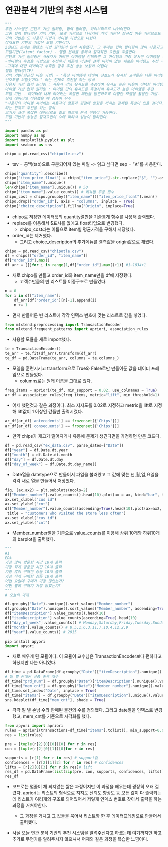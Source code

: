 # 연관분석 기반의 추천 시스템

```python
"""
추천 시스템은 콘텐츠 기반 필터링, 협력 필터링, 하이브리드로 나뉘어진다
그중 협력 필터링은 기억 기반, 모델 기반으로 나눠지며 기억 기반은 최근접 이웃 기반으로도 불린다.
기억 기반은 또 사용자 기반과 아이템 기반으로 나뉜다
잠재요인 기반의 기법은 모델 기반이다.
2천년도 초에는 콘텐츠 기반 필터링이 많이 사용됐다. 그 후에는 협력 필터링이 많이 사용되고 
모델기반(latent factor) - 행렬 분해를 통해서 잠재적인 요인을 추출한다.
콘텐츠 기반 필터링은 사용자가 어떠한 아이템을 선택하면 그 아이템과 가장 유사한 아이템을 추천하는 시스템이다.
-아이템의 속성을 기반으로 추천하기 때문에 이전에 선택 이력이 없는 새로운 아이템도 추천 가능하다
-고객에 대한 데이터가 부족한 경우 추천 성능 보장이 어렵다
협업 필터링(CF)
기억 기반(최근접 이웃 기반) - "특정 아이템에 대하여 선호도가 유사한 고객들은 다른 아이템에서도 비슷한 
선호도를 보일것이다." 라는 전제로 추천을 하는 방식
사용자 기반 협력 필터링 : 사용자 간의 유사도를 측정하여 유사도 높은 이웃이 선택한 아이템 중에서 추천
아이템 기반 협력 필터링 : 아이템 간의 유사도를 측정하여 유사도가 높은 아이템을 추천
모델 기반 - 데이터에 내제 되어있는 복잡한 패턴을 발견하도록 다양한 모델을 활용한 기법.
실제 데이터에 적용했을 때 성능이 우수
"사용자와 아이템 사이에는 사용자의 행동과 평점에 영향을 끼치는 잠재된 특성이 있을 것이다. "
라는 전제로 추천을 하는 방식
크기가 크며 복잡한 데이터로도 쉽고 빠르게 분석 진행이 가능하다.
모델 기반의 성능은 잠재요인의 수에 따라서 성능이 달라진다.
"""
```

```python
import pandas as pd
import numpy as np
import matplotlib.pyplot as plt
import seaborn as sns
```

```python
chipo = pd.read_csv("chipotle.csv")
```
- tsv = 공백(tab)으로 구분되어져 있는 파일 -> 읽고 싶다면 sep = "\t"를 사용한다.

```python
chipo["quantity"].describe()
chipo["item_price_float"] = chipo["item_price"].str.replace("$", "").astype("float")
chipo["item_name"].unique()
len(chipo["item_name"].unique()) # 50
chipo["item_name"].value_counts() # 메뉴별 주문 횟수
chipo_cost = chipo.groupby(["item_name"])["item_price_float"].mean()
chipo.drop(["order_id"], axis = "columns", inplace = True)
chipo["choice_description"].fillna("Origin", inplace=True)
```
- chipo로 저장한 데이터셋의 quantity열만을 기술통계 함수를 사용해 출력했다.
- replace를 이용해서 $표시를 없애고 float타입으로 변경했다.
    - chipo_cost라는 이름으로 item별 평균가격을 구해서 저장했다.
- order_id는 제거했다.
    - 그리고 choice_description의 추가메뉴를 결측값을 origin값으로 채웠다.

```python
chipo = pd.read_csv("chipotle.csv")
df = chipo[["order_id", "item_name"]]
df["order_id"].max()
df_arr = [[]for i in range(1,df["order_id"].max()+1)] #1~1834+1
```
- 새로 chipo를 만들고 order_id와 item_name만을 df에 저장했다.
    - 고객수만큼의 빈 리스트를 이중구조로 만들었다.
```python
n = 0
for i in df["item_name"]:
    df_arr[df["order_id"][n]-1].append(i)
    n += 1
```
- 먼저 만들어둔 빈 리스트에 각각 인덱스 번호에 맞는 리스트로 값을 넣었다.

```python
from mlxtend.preprocessing import TransactionEncoder
from mlxtend.frequent_patterns import apriori, association_rules
```
- 사용할 모듈을 새로 import했다.

```python
te = TransactionEncoder()
te_arr = te.fit(df_arr).transform(df_arr)
te_df = pd.DataFrame(te_arr, columns = te.columns_)
```
- 모델을 훈련시키고 transform으로 True와 False로만 만들어둔 값을 데이터 프레임으로 만들었다.
    - columns로는 원래 이름을 그대로 줬다.

```python
freq_items = apriori(te_df, min_support = 0.02, use_colnames = True)
ar_df = association_rules(freq_items, metric="lift", min_threshold=1)
```
- 어제 했던것과 같은 과정이다. 최소 지지도를 0.02로 지정하고 metric을 lift로 지정해 lift값이 1 이상인 값들만 출력시켰다.
```python
ar_df[ar_df['antecedents'] == frozenset({'Chips'})]
ar_df[ar_df['consequents'] == frozenset({'Chips'})]
```
- 만약 chips가 재고가 떨어지거나 유통에 문제가 생긴다면을 가정하면 만든 코드다.


```python
df = pd.read_csv("ex_data.csv", parse_dates=["Date"])
df["year"] = df.Date.dt.year
df["month"] = df.Date.dt.month
df["day"] = df.Date.dt.day
df["day_of_week"] = df.Date.dt.day_name()
```
- Date열을 datetype으로 만들어서 파일을 불러왔고 그 값에 맞는 년,월,일,요일을 각각 새로 열을 만들어서 저장했다.

```python
fig, (ax,ax2) = plt.subplots(ncols=2)
df["Member_number"].value_counts().head(10).plot(ax = ax, kind="bar", title = "customers who visited the store more often")
ax.set_xlabel("cus id")
ax.set_ylabel("cnt")
df["Member_number"].value_counts(ascending=True).head(10).plot(ax=ax2, kind="bar",
 title = "customers who visited the store less often")
ax.set_xlabel("cus id")
ax.set_ylabel("cnt")
```
- Member_number열을 기준으로 value_counts를 이용해 상위 10개와 하위10개의 barplot을 출력했다.

```python
"""
#1
EDA
가장 많이 방문한 시간 10개 출력
가장 적게 방문한 시간 10개 출력
가장 많이 구매한 상품 10개 출력
가장 적게 구매한 상품 10개 출력
어떤 요일에 구매가 가장 많았는가?
어떤 월에 구매가 가장 많았는가?
"""
# 오늘의 과제
```
```python
df.groupby("Date").nunique().sort_values("Member_number")
df.groupby("Date").nunique().sort_values("Member_number", ascending=True)
df["itemDescription"].value_counts().head(10)
df["itemDescription"].value_counts(ascending=True).head(10)
df["day_of_week"].value_counts() # Monday,Saturday,Friday,Tuesday,Sunday,Wednesday,Thursday
df["month"].value_counts() # 8,5,1,6,3,11,7,10,4,12,2,9
df["year"].value_counts() # 2015
```
```python
pip install apyori
import apyori
```
- 새로 배우게 된 모듈이다. 이 모듈이 교수님은 TransactionEncoder보다 편하다고 하셨지만 나는 아니었다.

``` python
df_time = pd.DataFrame(df.groupby("Date")["itemDescription"].nunique().index)
# 일 별 판매된 상품 종류 개수
df_time["prd_num"] = df.groupby("Date")["itemDescription"].nunique().values
df_time["mem_cnt"] = df.groupby("Date")["Member_number"].nunique().values
df_time.set_index("Date", inplace = True)
df_time["items"] = df.groupby("Date")["itemDescription"].unique().values
sns.kdeplot(df_time["mem_cnt"], shade = True)
```
- 각각 일 별 손님 수와 판매된 물건의 수를 정의했다. 그리고 date열을 인덱스로 변경했고, mem_cnt를 기준으로 시각화를 했다.

```python
from apyori import apriori
rules = apriori(transactions=df_time["items"].tolist(), min_support=0.002, min_confidence=0.02, min_lift = 5, max_length=2)
res = list(rules)

pre = [tuple(r[2][0][0])[0] for r in res]
con = [tuple(r[2][0][1])[0]for r in res]

supports = [r[1] for r in res] # support값
confidences = [r[2][1][2] for r in res] # confidences
lifts = [r[2][0][3] for r in res]# lift
res_df = pd.DataFrame(list(zip(pre, con, supports, confidences, lifts)), columns=["pre", "con", "Support", "Confidence","Lift"])
res_df
```
- 코드로는 몇줄이 채 되지않는 짧은 과정이지만 이 과정을 배우는데 굉장히 오래 걸렸다. apriori는 리스트의 형식으로 지지도 신뢰도 향상도 등 모든 값이 다 출력되는데 리스트가 여러개의 구조로 되어있어서 저렇게 인덱스 번호로 찾아서 출력을 하는 과정을 거쳐야한다.
    - 그 과정을 거치고 그 값들을 묶어서 리스트화 한 후 데이터프레임으로 만들어서 출력했다.

- 사실 오늘 연관 분석 기반의 추천 시스템을 알려주신다고 하셨는데 여기까지만 하고 추가로 무언가를 알려주시지 않으셔서 어제와 같은 과정을 복습한 느낌이다.